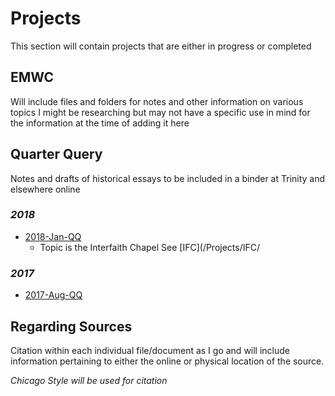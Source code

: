 # Projects
This section will contain projects that are either in progress or completed
## EMWC
Will include files and folders for notes and other information on various topics I might be researching but may not have a specific use in mind for the information at the time of adding it here
## Quarter Query
Notes and drafts of historical essays to be included in a binder at Trinity and elsewhere online
### *2018*
- [2018-Jan-QQ](/Projects/2018/)
    - Topic is the Interfaith Chapel See [IFC](/Projects/IFC/

### *2017*
- [2017-Aug-QQ](2017/2017-Aug-QQ/)

## Regarding Sources
Citation within each individual file/document as I go and will include information pertaining to either the online or physical location of the source.

_Chicago Style will be used for citation_
